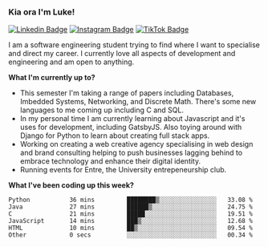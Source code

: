 ### Kia ora I'm Luke!

[![Linkedin Badge](https://img.shields.io/badge/-LinkedIn-0e76a8?style=flat-square&logo=Linkedin&logoColor=white)](https://www.linkedin.com/in/luke-stynes/)
[![Instagram Badge](https://img.shields.io/badge/-Instagram-e4405f?style=flat-square&logo=Instagram&logoColor=white)](https://www.instagram.com/luke.stynes/)
[![TikTok Badge](https://img.shields.io/badge/TikTok-Follow-blue)](https://www.tiktok.com/@luke_stynes)

I am a software engineering student trying to find where I want to specialise and direct my career. I currently love all aspects of development and engineering and am open to anything.

**What I'm currently up to?**
- This semester I'm taking a range of papers including Databases, Imbedded Systems, Networking, and Discrete Math. There's some new languages to me coming up including C and SQL.
- In my personal time I am currently learning about Javascript and it's uses for development, including GatsbyJS. Also toying around with Django for Python to learn about creating full stack apps.
- Working on creating a web creative agency specialising in web design and brand consulting helping to push businesses lagging behind to embrace technology and enhance their digital identity.
- Running events for Entre, the University entrepeneurship club.

**What I've been coding up this week?**
<!--START_SECTION:waka-->

```text
Python           36 mins         ████████▒░░░░░░░░░░░░░░░░   33.08 %
Java             27 mins         ██████▒░░░░░░░░░░░░░░░░░░   24.75 %
C                21 mins         █████░░░░░░░░░░░░░░░░░░░░   19.51 %
JavaScript       14 mins         ███▒░░░░░░░░░░░░░░░░░░░░░   12.68 %
HTML             10 mins         ██▒░░░░░░░░░░░░░░░░░░░░░░   09.54 %
Other            0 secs          ░░░░░░░░░░░░░░░░░░░░░░░░░   00.34 %
```

<!--END_SECTION:waka-->
